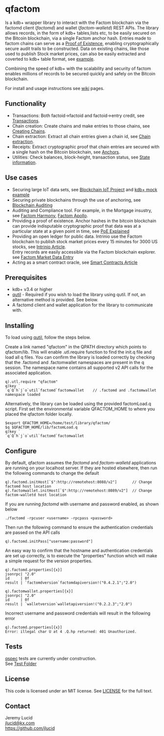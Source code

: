 # qfactom
Is a kdb+ wrapper library to interact with the Factom blockchain via the factomd client (*factomd*) and wallet (*factom-walletd*) REST APIs. 
The library allows records, in the form of kdb+ tables,lists etc, to be easily secured on the Bitcoin blockchain, via a single Factom anchor hash. Entries made to factom chains can serve as a [Proof of Existence](http://www.newsbtc.com/proof-of-existence/), enabling cryptographically secure audit trails to be constructed. Data on existing chains, like those used to publish Stock market prices, can also be easily extracted and coverted to kdb+ table format, see [example](https://github.com/jlucid/qfactom/wiki/Extracting-a-Chain).

Combining the speed of kdb+ with the scalability and security of factom enables
millions of records to be secured quickly and safely on the Bitcoin blockchain.

For install and usage instructions see [wiki](https://github.com/jlucid/qfactom/wiki) pages.

## Functionality
* Transactions: Both factoid->factoid and factoid->entry credit, see [Transactions](https://github.com/jlucid/qfactom/wiki/Performing-Transactions).
* Chain creation: Create chains and make entries to those chains, see [Creating Chains](https://github.com/jlucid/qfactom/wiki/Creating-Factom-chains).
* Chain extraction: Extract all chain entries given a chain id, see [Chain extraction](https://github.com/jlucid/qfactom/wiki/Extracting-a-Chain). 
* Receipts: Extract cryptographic proof that chain entries are secured with a single hash on the Bitcoin blockchain, see [Anchors](https://github.com/jlucid/qfactom/wiki/Bitcoin-Anchor-proof).
* Utilities: Check balances, block-height, transaction status, see [State information](https://github.com/jlucid/qfactom/wiki/State-information).

## Use cases

* Securing large IoT data sets, see [Blockchain IoT Project](https://www.ethnews.com/factom-receives-second-dhs-grant-for-blockchain-iot-project) and [kdb+ mock example](https://github.com/jlucid/qfactom/wiki/Securing-Streaming-IoT-data)
* Securing private blockchains through the use of anchoring, see [Blockchain Auditing](http://bitfury.com/content/5-white-papers-research/bitfury_white_paper_on_blockchain_auditability.pdf)   
* Auditing and Compliance tool.
For example, in the Mortgage insustry, see [Factom Harmony](https://www.factom.com/products/harmony/video), [Factom Apollo](https://vimeo.com/154918515).
* Providing a proof of existence.
Anchor hashes in the bitcoin blockchain can provide indisputable cryptographic proof that data was 
at a particular state at a given point in time, see [PoE Explained](http://www.newsbtc.com/proof-of-existence/)
* Providing an open ledger for public data.
Intrinio use the Factom blockchain to publish stock market prices every 15 minutes for 3000 US stocks, 
see [Intrinio Article](https://www.factom.com/blog/intrinio-factom-announce-collaboration).  
Entry records are easily accessible via the Factom blockchain explorer. see [Factom Market Data Entry](https://explorer.factom.org/entry/bfa8626577553a90906246faf94bf02febad9697339993a942790dd3fb20f9c8)
* Acting as a smart contract oracle, see [Smart Contracts Article](https://www.factom.com/blog/smartcontract-factom-announce-collaboration)


## Prerequisites

* kdb+ v3.4 or higher
* [qutil](https://github.com/nugend/qutil) - Required if you wish to load the library using qutil.
  If not, an alternative method is provided. See below.
* A factomd client and wallet application for the library to communicate with.  

## Installing

To load using [qutil](https://github.com/nugend/qutil), follow the steps below.

Create a link named "qfactom" in the QPATH directory which points to qfactom/lib. This will enable .utl.require function to find the init.q file and load all q files. You can confirm the library is loaded correctly by checking that the .factomd and .factomwallet namespaces are present in the q session. The namespace name contains all supported v2 API calls for the associated application.

    q).utl.require "qfactom"
    q)key `
    `q`Q`h`j`o`util`factomd`factomwallet    // .factomd and .factomwallet namespace loaded
    
Alternatively, the library can be loaded using the provided factomLoad.q script.
First set the environmental variable 
QFACTOM_HOME to where you placed the qfactom folder locally.

    $export QFACTOM_HOME=/home/test/library/qfactom/
    $q $QFACTOM_HOME/lib/factomLoad.q
    q)key `
    `q`Q`h`j`o`util`factomd`factomwallet   


## Configure

By default, qfactom assumes the *factomd* and *factom-walletd* applications are running on your localhost server.
If they are hosted elsewhere, then run the following commands to change the default

    q).factomd.initHost[`$":http://remotehost:8088/v2"]       // Change factomd host location
    q).factomwallet.initHost[`$":http://remotehost:8089/v2"]  // Change factom-walletd host location
    
If you are running *factomd* with username and password enabled, as shown below 

    ./factomd -rpcuser <username> -rpcpass <password>

Then run the following command to ensure the authentication credentials are passed on the API calls

    q).factomd.initPass["username:password"]

An easy way to confirm that the hostname and authentication credentials are set up correctly, is to execute the "properties" function which will make a simple request for the version properties.

    q).factomd.properties[{x}]
    jsonrpc| "2.0"
    id     | 0f
    result | `factomdversion`factomdapiversion!("0.4.2.1";"2.0")

    q).factomwallet.properties[{x}]
    jsonrpc| "2.0"
    id     | 0f
    result | `walletversion`walletapiversion!("0.2.2.3";"2.0")


Incorrect username and password credentials will result in the following error

    q).factomd.properties[{x}]
    Error: illegal char U at 4 .Q.hp returned: 401 Unauthorized.


## Tests

[qspec](https://github.com/nugend/qspec) tests are currently under construction.  
See [Test Folder](https://github.com/jlucid/qfactom/tree/master/tests)


## License

This code is licensed under an MIT license.  See [LICENSE](https://github.com/jlucid/qfactom/blob/master/LICENSE) for
the full text.

## Contact

Jeremy Lucid  
jlucid@kx.com  
https://github.com/jlucid  




